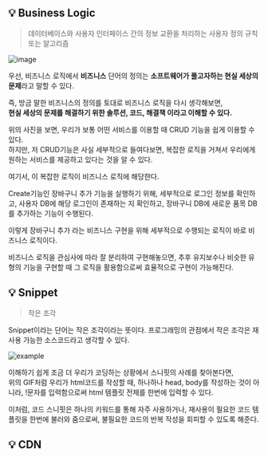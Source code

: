 ## 💡 Business Logic
> 데이터베이스와 사용자 인터페이스 간의 정보 교환을 처리하는 사용자 정의 규칙 또는 알고리즘

![image](https://user-images.githubusercontent.com/106587166/195973490-fe1bc6c3-3f20-48fc-9c7a-8d5a39f883eb.png)

우선, 비즈니스 로직에서 **비즈니스** 단어의 정의는
**소프트웨어가 풀고자하는 현실 세상의 문제**라고 말할 수 있다.

즉, 방금 말한 비즈니스의 정의를 토대로 비즈니스 로직을 다시 생각해보면, 
<br/>
**현실 세상의 문제를 해결하기 위한 솔루션, 코드, 해결책 이라고 이해할 수 있다.**

위의 사진을 보면, 우리가 보통 어떤 서비스를 이용할 때 CRUD 기능을 쉽게 이용할 수 있다.
<br/>
하지만, 저 CRUD기능은 사실 세부적으로 들여다보면, 복잡한 로직을 거쳐서 우리에게 원하는 서비스를 제공하고 있다는 것을 알 수 있다.

여기서, 이 복잡한 로직이 비즈니스 로직에 해당한다.

Create기능인 장바구니 추가 기능을 실행하기 위해, 세부적으로 로그인 정보를 확인하고, 사용자 DB에 해당 로그인이 존재하는 지 확인하고, 장바구니 DB에 새로운 품목 DB를 추가하는 기능이 수행된다.

이렇게 장바구니 추가 라는 비즈니스 구현을 위해 세부적으로 수행되는 로직이 바로 비즈니스 로직이다.

비즈니스 로직을 관심사에 따라 잘 분리하여 구현해놓으면, 추후 유지보수나 비슷한 유형의 기능을 구현할 때 그 로직을 활용함으로써 효율적으로 구현이 가능해진다.



## 💡 Snippet
> 작은 조각

Snippet이라는 단어는 작은 조각이라는 뜻이다.
프로그래밍의 관점에서 작은 조각은 재사용 가능한 소스코드라고 생각할 수 있다.

![example](https://user-images.githubusercontent.com/106587166/196016123-f4166d50-b37c-43a3-bb62-77fd78c7bae3.gif)

이해하기 쉽게 조금 더 우리가 코딩하는 상황에서 스니핏의 사례를 찾아본다면,
<br/>
위의 GIF처럼 우리가 html코드를 작성할 때, 하나하나 head, body를 작성하는 것이 아니라, !문자를 입력함으로써 html 템플릿 전체를 한번에 입력할 수 있다.

이처럼, 코드 스니핏은 하나의 키워드를 통해 자주 사용하거나, 재사용이 필요한 코드 템플릿을 한번에 불러와 줌으로써, 불필요한 코드의 반복 작성을 회피할 수 있도록 해준다.




## 💡 CDN
